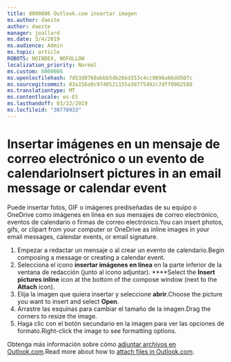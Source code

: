 ```yaml
---
title: 8000086 Outlook.com insertar imagen
ms.author: daeite
author: daeite
manager: joallard
ms.date: 3/4/2019
ms.audience: Admin
ms.topic: article
ROBOTS: NOINDEX, NOFOLLOW
localization_priority: Normal
ms.custom: 8000086
ms.openlocfilehash: 7d53d8768abbb5db26bd353c4cc9696a66dd507c
ms.sourcegitcommit: 03a156a9c9740521155a30775492c7dff0982588
ms.translationtype: MT
ms.contentlocale: es-ES
ms.lasthandoff: 03/22/2019
ms.locfileid: "30778933"
---
```

# <a name="insert-pictures-in-an-email-message-or-calendar-event"></a><span data-ttu-id="4f877-102">Insertar imágenes en un mensaje de correo electrónico o un evento de calendario</span><span class="sxs-lookup"><span data-stu-id="4f877-102">Insert pictures in an email message or calendar event</span></span>

<span data-ttu-id="4f877-103">Puede insertar fotos, GIF o imágenes prediseñadas de su equipo o OneDrive como imágenes en línea en sus mensajes de correo electrónico, eventos de calendario o firmas de correo electrónico.</span><span class="sxs-lookup"><span data-stu-id="4f877-103">You can insert photos, gifs, or clipart from your computer or OneDrive as inline images in your email messages, calendar events, or email signature.</span></span>

1. <span data-ttu-id="4f877-104">Empezar a redactar un mensaje o al crear un evento de calendario.</span><span class="sxs-lookup"><span data-stu-id="4f877-104">Begin composing a message or creating a calendar event.</span></span>
2. <span data-ttu-id="4f877-105">Selecciona el icono **insertar imágenes en línea** en la parte inferior de la ventana de redacción (junto al icono adjuntar). \*\*\*\*</span><span class="sxs-lookup"><span data-stu-id="4f877-105">Select the **Insert pictures inline** icon at the bottom of the compose window (next to the **Attach** icon).</span></span>
3. <span data-ttu-id="4f877-106">Elija la imagen que quiera insertar y seleccione **abrir**.</span><span class="sxs-lookup"><span data-stu-id="4f877-106">Choose the picture you want to insert and select **Open**.</span></span>
4. <span data-ttu-id="4f877-107">Arrastre las esquinas para cambiar el tamaño de la imagen.</span><span class="sxs-lookup"><span data-stu-id="4f877-107">Drag the corners to resize the image.</span></span>
5. <span data-ttu-id="4f877-108">Haga clic con el botón secundario en la imagen para ver las opciones de formato.</span><span class="sxs-lookup"><span data-stu-id="4f877-108">Right-click the image to see formatting options.</span></span>

<span data-ttu-id="4f877-109">Obtenga más información sobre cómo [adjuntar archivos en Outlook.com](https://support.office.com/article/8d7c1ea7-4e5f-44ce-bb6e-c5fcc92ba9ab).</span><span class="sxs-lookup"><span data-stu-id="4f877-109">Read more about how to [attach files in Outlook.com](https://support.office.com/article/8d7c1ea7-4e5f-44ce-bb6e-c5fcc92ba9ab).</span></span>